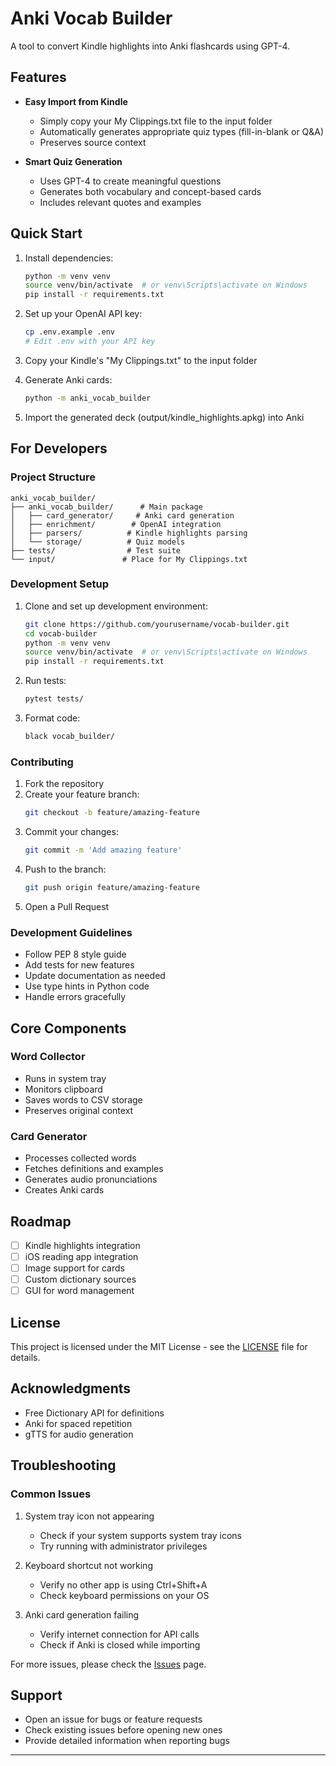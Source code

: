 # Anki Vocab Builder

A tool to convert Kindle highlights into Anki flashcards using GPT-4.

## Features

- **Easy Import from Kindle**
  - Simply copy your My Clippings.txt file to the input folder
  - Automatically generates appropriate quiz types (fill-in-blank or Q&A)
  - Preserves source context

- **Smart Quiz Generation**
  - Uses GPT-4 to create meaningful questions
  - Generates both vocabulary and concept-based cards
  - Includes relevant quotes and examples

## Quick Start

1. Install dependencies:
   ```bash
   python -m venv venv
   source venv/bin/activate  # or venv\Scripts\activate on Windows
   pip install -r requirements.txt
   ```

2. Set up your OpenAI API key:
   ```bash
   cp .env.example .env
   # Edit .env with your API key
   ```

3. Copy your Kindle's "My Clippings.txt" to the input folder

4. Generate Anki cards:
   ```bash
   python -m anki_vocab_builder
   ```

5. Import the generated deck (output/kindle_highlights.apkg) into Anki

## For Developers

### Project Structure

```
anki_vocab_builder/
├── anki_vocab_builder/      # Main package
│   ├── card_generator/     # Anki card generation
│   ├── enrichment/        # OpenAI integration
│   ├── parsers/          # Kindle highlights parsing
│   └── storage/          # Quiz models
├── tests/                # Test suite
└── input/               # Place for My Clippings.txt
```

### Development Setup

1. Clone and set up development environment:
   ```bash
   git clone https://github.com/yourusername/vocab-builder.git
   cd vocab-builder
   python -m venv venv
   source venv/bin/activate  # or venv\Scripts\activate on Windows
   pip install -r requirements.txt
   ```

2. Run tests:
   ```bash
   pytest tests/
   ```

3. Format code:
   ```bash
   black vocab_builder/
   ```

### Contributing

1. Fork the repository
2. Create your feature branch:
   ```bash
   git checkout -b feature/amazing-feature
   ```
3. Commit your changes:
   ```bash
   git commit -m 'Add amazing feature'
   ```
4. Push to the branch:
   ```bash
   git push origin feature/amazing-feature
   ```
5. Open a Pull Request

### Development Guidelines

- Follow PEP 8 style guide
- Add tests for new features
- Update documentation as needed
- Use type hints in Python code
- Handle errors gracefully

## Core Components

### Word Collector
- Runs in system tray
- Monitors clipboard
- Saves words to CSV storage
- Preserves original context

### Card Generator
- Processes collected words
- Fetches definitions and examples
- Generates audio pronunciations
- Creates Anki cards

## Roadmap

- [ ] Kindle highlights integration
- [ ] iOS reading app integration
- [ ] Image support for cards
- [ ] Custom dictionary sources
- [ ] GUI for word management

## License

This project is licensed under the MIT License - see the [LICENSE](LICENSE) file for details.

## Acknowledgments

- Free Dictionary API for definitions
- Anki for spaced repetition
- gTTS for audio generation

## Troubleshooting

### Common Issues

1. System tray icon not appearing
   - Check if your system supports system tray icons
   - Try running with administrator privileges

2. Keyboard shortcut not working
   - Verify no other app is using Ctrl+Shift+A
   - Check keyboard permissions on your OS

3. Anki card generation failing
   - Verify internet connection for API calls
   - Check if Anki is closed while importing

For more issues, please check the [Issues](https://github.com/yourusername/vocab-builder/issues) page.

## Support

- Open an issue for bugs or feature requests
- Check existing issues before opening new ones
- Provide detailed information when reporting bugs

---